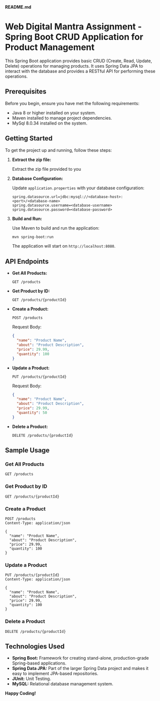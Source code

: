 **README.md**

# Web Digital Mantra Assignment - Spring Boot CRUD Application for Product Management

This Spring Boot application provides basic CRUD (Create, Read, Update, Delete) operations for managing products. It uses Spring Data JPA to interact with the database and provides a RESTful API for performing these operations.

## Prerequisites

Before you begin, ensure you have met the following requirements:

- Java 8 or higher installed on your system.
- Maven installed to manage project dependencies.
- MySql 8.0.34 installed on the system.

## Getting Started

To get the project up and running, follow these steps:

1. **Extract the zip file:**
   
   Extract the zip file provided to you

2. **Database Configuration:**

   Update `application.properties` with your database configuration:

   ```properties
   spring.datasource.url=jdbc:mysql://<database-host>:<port>/<database-name>
   spring.datasource.username=<database-username>
   spring.datasource.password=<database-password>
   ```

3. **Build and Run:**

   Use Maven to build and run the application:

   ```bash
   mvn spring-boot:run
   ```

   The application will start on `http://localhost:8080`.

## API Endpoints

- **Get All Products:**
  
  `GET /products`

- **Get Product by ID:**

  `GET /products/{productId}`

- **Create a Product:**

  `POST /products`

  Request Body:
  ```json
  {
    "name": "Product Name",
    "about": "Product Description",
    "price": 29.99,
    "quantity": 100
  }
  ```

- **Update a Product:**

  `PUT /products/{productId}`

  Request Body:
  ```json
  {
    "name": "Product Name",
    "about": "Product Description",
    "price": 29.99,
    "quantity": 50
  }
  ```

- **Delete a Product:**

  `DELETE /products/{productId}`

## Sample Usage

### Get All Products

```http
GET /products
```

### Get Product by ID

```http
GET /products/{productId}
```

### Create a Product

```http
POST /products
Content-Type: application/json

{
  "name": "Product Name",
  "about": "Product Description",
  "price": 29.99,
  "quantity": 100
}
```

### Update a Product

```http
PUT /products/{productId}
Content-Type: application/json

{
  "name": "Product Name",
  "about": "Product Description",
  "price": 29.99,
  "quantity": 100
}
```

### Delete a Product

```http
DELETE /products/{productId}
```

## Technologies Used

- **Spring Boot:** Framework for creating stand-alone, production-grade Spring-based applications.
- **Spring Data JPA:** Part of the larger Spring Data project and makes it easy to implement JPA-based repositories.
- **JUnit:** Unit Testing.
- **MySQL:** Relational database management system.

**Happy Coding!**